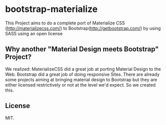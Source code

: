 # bootstrap-materialize
This Project aims to do a complete port of Materialize CSS (http://materializecss.com/) to Bootstrap(http://getbootstrap.com/) by using SASS using an open license


## Why another "Material Design meets Bootstrap" Project?
We realized: MaterializeCSS did a great job at porting Material Design to the Web. Bootstrap did a great job of doing responsive Sites. There are already some projects aiming at bringing material design to Bootstrap but they are either licensed restrictively or not at the level we'd expect. So we created this.

## License
MIT.

